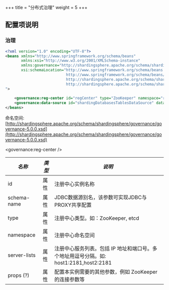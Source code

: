 +++
title = "分布式治理"
weight = 5
+++

## 配置项说明

### 治理

```xml
<?xml version="1.0" encoding="UTF-8"?>
<beans xmlns="http://www.springframework.org/schema/beans"
       xmlns:xsi="http://www.w3.org/2001/XMLSchema-instance" 
       xmlns:governance="http://shardingsphere.apache.org/schema/shardingsphere/governance"
       xsi:schemaLocation="http://www.springframework.org/schema/beans
                           http://www.springframework.org/schema/beans/spring-beans.xsd
                           http://shardingsphere.apache.org/schema/shardingsphere/governance
                           http://shardingsphere.apache.org/schema/shardingsphere/governance/governance.xsd
">
    
    <governance:reg-center id="regCenter" type="ZooKeeper" namespace="regCenter" server-lists="localhost:2181" />
    <governance:data-source id="shardingDatabasesTablesDataSource" data-source-names="demo_ds_0, demo_ds_1" reg-center-ref="regCenter" config-center-ref="distMetaDataPersistService" rule-refs="shardingRule" overwrite="true" schema-name="sharding_db" />
</beans>
```

命名空间: [http://shardingsphere.apache.org/schema/shardingsphere/governance/governance-5.0.0.xsd](http://shardingsphere.apache.org/schema/shardingsphere/governance/governance-5.0.0.xsd)

<governance:reg-center />

| *名称*         | *类型* | *说明*                                                                     |
| ------------- | ------ | ------------------------------------------------------------------------- |
| id            | 属性   | 注册中心实例名称                                                              |
| schema-name   | 属性   | JDBC数据源别名，该参数可实现JDBC与PROXY共享配置                                      |
| type          | 属性   | 注册中心类型。如：ZooKeeper, etcd                                              |
| namespace     | 属性   | 注册中心命名空间                                                              |
| server-lists  | 属性   | 注册中心服务列表。包括 IP 地址和端口号。多个地址用逗号分隔。如: host1:2181,host2:2181 |
| props (?)     | 属性   | 配置本实例需要的其他参数，例如 ZooKeeper 的连接参数等                               |
